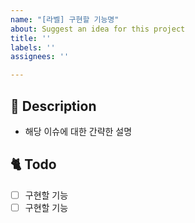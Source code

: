 ```yaml
---
name: "[라벨] 구현할 기능명"
about: Suggest an idea for this project
title: ''
labels: ''
assignees: ''

---
```


## 📔 Description
- 해당 이슈에 대한 간략한 설명

## 🐈 Todo
- [ ] 구현할 기능
- [ ] 구현할 기능
